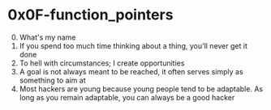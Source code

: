 <h1>0x0F-function_pointers</h1>

00. What's my name<br>
01. If you spend too much time thinking about a thing, you'll never get it done<br>
02. To hell with circumstances; I create opportunities<br>
03. A goal is not always meant to be reached, it often serves simply as something to aim at<br>
04. Most hackers are young because young people tend to be adaptable. As long as you remain adaptable, you can always be a good hacker<br>
